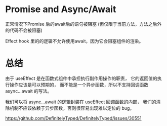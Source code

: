 # Promise and Async/Await

正常情况下Promise 后的await后的语句被阻塞
(但仅限于当前方法，方法之后外的代码不会被阻塞)

Effect hook 里的的逻辑不允许使用await，因为它会阻塞组件的渲染。

# 总结

由于 useEffect 是在函数式组件中承担执行副作用操作的职责，
它的返回值的执行操作应该是可以预期的，
而不能是一个异步函数，所以不支持回调函数 async...await 的写法。

我们可以将 async...await 的逻辑封装在 useEffect 回调函数的内部，
我们的清除机制不应该依赖于异步函数，否则很容易出现难以定位的 bug。

https://github.com/DefinitelyTyped/DefinitelyTyped/issues/30551